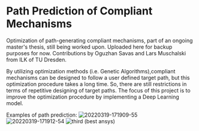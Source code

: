 # Path Prediction of Compliant Mechanisms
Optimization of path-generating compliant mechanisms, part of an ongoing master's thesis, still being worked upon. Uploaded here for backup 
purposes for now. Contributions by Oguzhan Savas and Lars Muschalski from ILK of TU Dresden.

By utilizing optimization methods (i.e. Genetic Algorithms),compliant mechanisms can be designed to follow a user defined target path, but this optimization procedure 
takes a long time. So, there are still restrictions in terms of repetitive designing of target paths. The focus of this project is to improve the optimization procedure 
by implementing a Deep Learning model.

Examples of path prediction:
![20220319-171909-55](https://user-images.githubusercontent.com/104380376/168466740-6236aba8-2093-442f-b1dc-7e9d39494ab6.png)
![20220319-171912-54](https://user-images.githubusercontent.com/104380376/168466742-3e409e57-ee1d-4948-b2cd-cb44377f817d.png)
![third (best ansys)](https://user-images.githubusercontent.com/104380376/175295075-d3a2dae3-a4cf-4dd0-ace6-5de2d3497477.gif)
